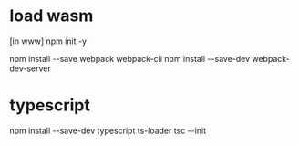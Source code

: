 # load wasm

[in www]
npm init -y

npm install --save webpack webpack-cli
npm install --save-dev webpack-dev-server

# typescript
npm install --save-dev typescript ts-loader
tsc --init